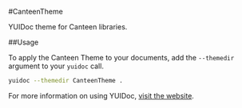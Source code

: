 #CanteenTheme

YUIDoc theme for Canteen libraries.

##Usage

To apply the Canteen Theme to your documents, add the `--themedir` argument to your `yuidoc` call. 

```bash
yuidoc --themedir CanteenTheme .
```

For more information on using YUIDoc, [visit the website](http://yui.github.io/yuidoc).